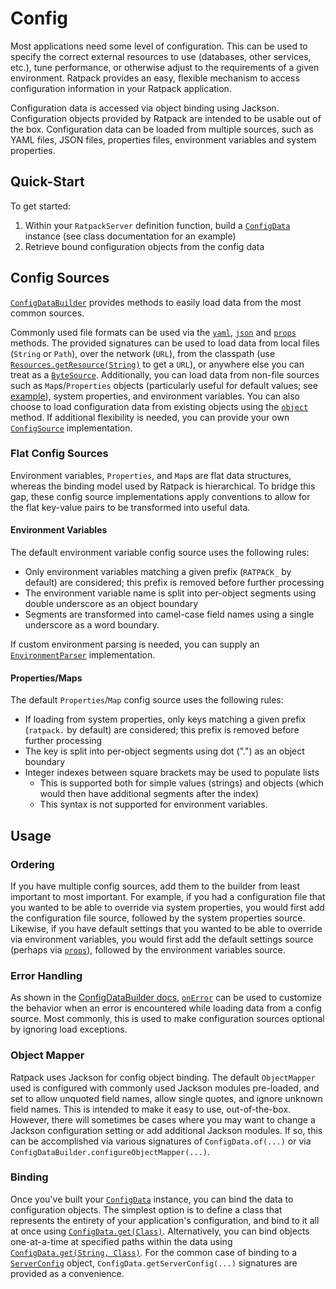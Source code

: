 # Config

Most applications need some level of configuration.
This can be used to specify the correct external resources to use (databases, other services, etc.), tune performance, or otherwise adjust to the requirements of a given environment.
Ratpack provides an easy, flexible mechanism to access configuration information in your Ratpack application.

Configuration data is accessed via object binding using Jackson.
Configuration objects provided by Ratpack are intended to be usable out of the box.
Configuration data can be loaded from multiple sources, such as YAML files, JSON files, properties files, environment variables and system properties.

## Quick-Start

To get started:

1. Within your `RatpackServer` definition function, build a [`ConfigData`](api/ratpack/config/ConfigData.html) instance (see class documentation for an example)
1. Retrieve bound configuration objects from the config data

## Config Sources

[`ConfigDataBuilder`](api/ratpack/config/ConfigDataBuilder.html) provides methods to easily load data from the most common sources.

Commonly used file formats can be used via the [`yaml`](api/ratpack/config/ConfigDataBuilder.html#yaml%28java.lang.String%29), [`json`](api/ratpack/config/ConfigDataBuilder.html#json%28java.lang.String%29) and [`props`](api/ratpack/config/ConfigDataBuilder.html#props%28java.lang.String%29) methods.
The provided signatures can be used to load data from local files (`String` or `Path`), over the network (`URL`), from the classpath (use [`Resources.getResource(String)`](http://google.github.io/guava/releases/18.0/api/docs/com/google/common/io/Resources.html) to get a `URL`), or anywhere else you can treat as a [`ByteSource`](http://google.github.io/guava/releases/18.0/api/docs/com/google/common/io/ByteSource.html).
Additionally, you can load data from non-file sources such as `Map`s/`Properties` objects (particularly useful for default values; see [example](api/ratpack/config/ConfigDataBuilder.html#props%28java.util.Map%29)), system properties, and environment variables.
You can also choose to load configuration data from existing objects using the [`object`](api/ratpack/config/ConfigDataBuilder.html#object%28java.lang.String,java.lang.Object%29) method.
If additional flexibility is needed, you can provide your own [`ConfigSource`](api/ratpack/config/ConfigSource.html) implementation.

### Flat Config Sources

Environment variables, `Properties`, and `Map`s are flat data structures, whereas the binding model used by Ratpack is hierarchical.
To bridge this gap, these config source implementations apply conventions to allow for the flat key-value pairs to be transformed into useful data.

#### Environment Variables

The default environment variable config source uses the following rules:

* Only environment variables matching a given prefix (`RATPACK_` by default) are considered; this prefix is removed before further processing
* The environment variable name is split into per-object segments using double underscore as an object boundary
* Segments are transformed into camel-case field names using a single underscore as a word boundary.

If custom environment parsing is needed, you can supply an [`EnvironmentParser`](api/ratpack/config/EnvironmentParser.html) implementation.

#### Properties/Maps

The default `Properties`/`Map` config source uses the following rules:

* If loading from system properties, only keys matching a given prefix (`ratpack.` by default) are considered; this prefix is removed before further processing
* The key is split into per-object segments using dot (".") as an object boundary
* Integer indexes between square brackets may be used to populate lists
  * This is supported both for simple values (strings) and objects (which would then have additional segments after the index)
  * This syntax is not supported for environment variables. 

## Usage

### Ordering

If you have multiple config sources, add them to the builder from least important to most important.
For example, if you had a configuration file that you wanted to be able to override via system properties, you would first add the configuration file source, followed by the system properties source.
Likewise, if you have default settings that you wanted to be able to override via environment variables, you would first add the default settings source (perhaps via [`props`](api/ratpack/config/ConfigDataBuilder.html#props%28java.util.Map%29)), followed by the environment variables source.

### Error Handling

As shown in the [ConfigDataBuilder docs](api/ratpack/config/ConfigDataBuilder.html), [`onError`](api/ratpack/config/ConfigDataBuilder.html#onError%28ratpack.func.Action%29) can be used to customize the behavior when an error is encountered while loading data from a config source.
Most commonly, this is used to make configuration sources optional by ignoring load exceptions.

### Object Mapper

Ratpack uses Jackson for config object binding.
The default `ObjectMapper` used is configured with commonly used Jackson modules pre-loaded, and set to allow unquoted field names, allow single quotes, and ignore unknown field names.
This is intended to make it easy to use, out-of-the-box.
However, there will sometimes be cases where you may want to change a Jackson configuration setting or add additional Jackson modules.
If so, this can be accomplished via various signatures of `ConfigData.of(...)` or via `ConfigDataBuilder.configureObjectMapper(...)`.

### Binding

Once you've built your [`ConfigData`](api/ratpack/config/ConfigData.html) instance, you can bind the data to configuration objects.
The simplest option is to define a class that represents the entirety of your application's configuration, and bind to it all at once using [`ConfigData.get(Class)`](api/ratpack/config/ConfigData.html#get%28java.lang.Class%29).
Alternatively, you can bind objects one-at-a-time at specified paths within the data using [`ConfigData.get(String, Class)`](api/ratpack/config/ConfigData.html#get%28java.lang.String,java.lang.Class%29).
For the common case of binding to a [`ServerConfig`](api/ratpack/core/server/ServerConfig.html) object, `ConfigData.getServerConfig(...)` signatures are provided as a convenience.
